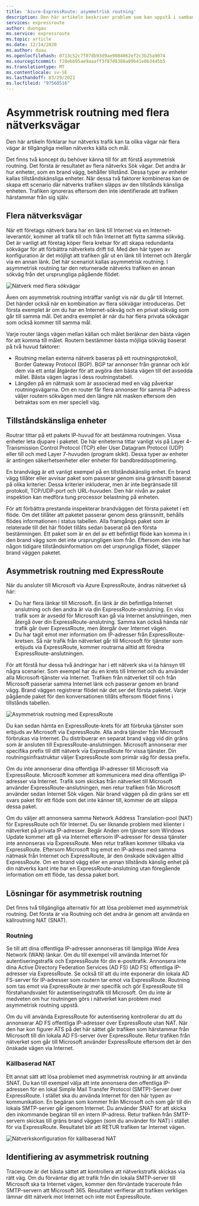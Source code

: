 ```yaml
---
title: 'Azure-ExpressRoute: asymmetrisk routning'
description: Den här artikeln beskriver problem som kan uppstå i samband med asymmetrisk routning i ett nätverk som har flera länkar till ett mål.
services: expressroute
author: duongau
ms.service: expressroute
ms.topic: article
ms.date: 12/14/2020
ms.author: duau
ms.openlocfilehash: 0713c52c7f07db93d9ae9084062ef2c3b25a9074
ms.sourcegitcommit: f28ebb95ae9aaaff3f87d8388a09b41e0b3445b5
ms.translationtype: MT
ms.contentlocale: sv-SE
ms.lasthandoff: 03/29/2021
ms.locfileid: "97560516"
---
```

# <a name="asymmetric-routing-with-multiple-network-paths"></a>Asymmetrisk routning med flera nätverksvägar
Den här artikeln förklarar hur nätverks trafik kan ta olika vägar när flera vägar är tillgängliga mellan nätverks källa och mål.

Det finns två koncept du behöver känna till för att förstå asymmetrisk routning. Det första är resultatet av flera nätverks Sök vägar. Det andra är hur enheter, som en brand vägg, behåller tillstånd. Dessa typer av enheter kallas tillståndskänsliga enheter. När dessa två faktorer kombineras kan de skapa ett scenario där nätverks trafiken släpps av den tillstånds känsliga enheten.  Trafiken ignoreras eftersom den inte identifierade att trafiken härstammar från sig själv.

## <a name="multiple-network-paths"></a>Flera nätverksvägar
När ett företags nätverk bara har en länk till Internet via en Internet-leverantör, kommer all trafik till och från Internet att flytta samma sökväg. Det är vanligt att företag köper flera kretsar för att skapa redundanta sökvägar för att förbättra nätverkets drift tid. Med den här typen av konfiguration är det möjligt att trafiken går ut en länk till Internet och återgår via en annan länk. Det här scenariot kallas asymmetrisk routning. I asymmetrisk routning tar den returnerade nätverks trafiken en annan sökväg från det ursprungliga pågående flödet.

![Nätverk med flera sökvägar](./media/expressroute-asymmetric-routing/AsymmetricRouting3.png)

Även om asymmetrisk routning inträffar vanligt vis när du går till Internet. Det händer också när en kombination av flera sökvägar introduceras. Det första exemplet är om du har en Internet-sökväg och en privat sökväg som går till samma mål. Det andra exemplet är när du har flera privata sökvägar som också kommer till samma mål.

Varje router längs vägen mellan källan och målet beräknar den bästa vägen för att komma till målet. Routern bestämmer bästa möjliga sökväg baserat på två huvud faktorer:

* Routning mellan externa nätverk baseras på ett routningsprotokoll, Border Gateway Protocol (BGP). BGP tar annonser från grannar och kör dem via ett antal åtgärder för att avgöra den bästa vägen till det avsedda målet. Bästa vägen lagras i dess routningstabell.
* Längden på en nätmask som är associerad med en väg påverkar routningsvägarna. Om en router får flera annonser för samma IP-adress väljer routern sökvägen med den längre nät masken eftersom den betraktas som en mer speciell väg.

## <a name="stateful-devices"></a>Tillståndskänsliga enheter
Routrar tittar på ett pakets IP-huvud för att bestämma routningen. Vissa enheter leta djupare i paketet. De här enheterna tittar vanligt vis på Layer 4-Transmission Control Protocol (TCP) eller User Datagram Protocol (UDP) eller till och med Layer 7-huvuden (program skikt). Dessa typer av enheter är antingen säkerhetsenheter eller enheter för bandbreddsoptimering. 

En brandvägg är ett vanligt exempel på en tillståndskänslig enhet. En brand vägg tillåter eller avvisar paket som passerar genom sina gränssnitt baserat på olika kriterier. Dessa kriterier inkluderar, men är inte begränsade till protokoll, TCP/UDP-port och URL-huvuden. Den här nivån av paket inspektion kan medföra tung processor belastning på enheten. 

För att förbättra prestanda inspekterar brandväggen det första paketet i ett flöde. Om det tillåter att paketet passerar genom dess gränssnitt, behålls flödes informationen i status tabellen. Alla framgångs paket som är relaterade till det här flödet tillåts sedan baserat på den första bestämningen. Ett paket som är en del av ett befintligt flöde kan komma in i den brand vägg som det inte ursprungligen kom från. Eftersom den inte har någon tidigare tillståndsinformation om det ursprungliga flödet, släpper brand väggen paketet.

## <a name="asymmetric-routing-with-expressroute"></a>Asymmetrisk routning med ExpressRoute
När du ansluter till Microsoft via Azure ExpressRoute, ändras nätverket så här:

* Du har flera länkar till Microsoft. En länk är din befintliga Internet anslutning och den andra är via din ExpressRoute-anslutning. En viss trafik som är avsedd för Microsoft kan gå via Internet anslutningen, men återgå över din ExpressRoute-anslutning. Samma kan också hända när trafik går över ExpressRoute, men återgår över Internet vägen.
* Du har tagit emot mer information om IP-adresser från ExpressRoute-kretsen. Så när trafik från nätverket går till Microsoft för tjänster som erbjuds via ExpressRoute, kommer routrarna alltid att föredra ExpressRoute-anslutningen.

För att förstå hur dessa två ändringar har i ett nätverk ska vi ta hänsyn till några scenarier. Som exempel har du en krets till Internet och du använder alla Microsoft-tjänster via Internet. Trafiken från nätverket till och från Microsoft passerar samma Internet länk och passerar genom en brand vägg. Brand väggen registrerar flödet när det ser det första paketet. Varje pågående paket för den konversationen tillåts eftersom flödet finns i tillstånds tabellen.

![Asymmetrisk routning med ExpressRoute](./media/expressroute-asymmetric-routing/AsymmetricRouting1.png)

Du kan sedan hämta en ExpressRoute-krets för att förbruka tjänster som erbjuds av Microsoft via ExpressRoute. Alla andra tjänster från Microsoft förbrukas via Internet. Du distribuerar en separat brand vägg vid din gräns som är ansluten till ExpressRoute-anslutningen. Microsoft annonserar mer specifika prefix till ditt nätverk via ExpressRoute för vissa tjänster. Din routningsinfrastruktur väljer ExpressRoute som primär väg för dessa prefix. 

Om du inte annonserar dina offentliga IP-adresser till Microsoft via ExpressRoute. Microsoft kommer att kommunicera med dina offentliga IP-adresser via Internet. Trafik som skickas från nätverket till Microsoft använder ExpressRoute-anslutningen, men retur trafiken från Microsoft använder sedan Internet Sök vägen. När brand väggen på din gräns ser ett svars paket för ett flöde som det inte känner till, kommer de att släppa dessa paket.

Om du väljer att annonsera samma Network Address Translation-pool (NAT) för ExpressRoute och för Internet. Du ser liknande problem med klienter i nätverket på privata IP-adresser. Begär Anden om tjänster som Windows Update kommer att gå via Internet eftersom IP-adresser för dessa tjänster inte annonseras via ExpressRoute. Men retur trafiken kommer tillbaka via ExpressRoute. Eftersom Microsoft tog emot en IP-adress med samma nätmask från Internet och ExpressRoute, är den önskade sökvägen alltid ExpressRoute. Om en brand vägg eller en annan tillstånds känslig enhet på din nätverks kant inte har en ExpressRoute-anslutning utan föregående information om ett flöde, tas dessa paket bort.

## <a name="asymmetric-routing-solutions"></a>Lösningar för asymmetrisk routning
Det finns två tillgängliga alternativ för att lösa problemet med asymmetrisk routning. Det första är via Routning och det andra är genom att använda en källroutning NAT (SNAT).

### <a name="routing"></a>Routning
Se till att dina offentliga IP-adresser annonseras till lämpliga Wide Area Network (WAN) länkar. Om du till exempel vill använda Internet för autentiseringstrafik och ExpressRoute för din e-posttrafik. Annonsera inte dina Active Directory Federation Services (AD FS) (AD FS) offentliga IP-adresser via ExpressRoute. Se också till att du inte exponerar din lokala AD FS-server för IP-adresser som routern tar emot via ExpressRoute. Routning som tas emot via ExpressRoute är mer specifik och gör ExpressRoute till förstahandsvalet för autentiseringstrafik till Microsoft. Om du inte är medveten om hur routningen görs i nätverket kan problem med asymmetrisk routning uppstå.

Om du vill använda ExpressRoute för autentisering kontrollerar du att du annonserar AD FS offentliga IP-adresser över ExpressRoute utan NAT. När den har kon figurer ATS på det här sättet går trafiken som härstammar från Microsoft till din lokala AD FS-server över ExpressRoute. Retur trafiken från nätverket som går till Microsoft använder ExpressRoute eftersom det är den önskade vägen via Internet.

### <a name="source-based-nat"></a>Källbaserad NAT
Ett annat sätt att lösa problemet med asymmetrisk routning är att använda SNAT. Du kan till exempel välja att inte annonsera den offentliga IP-adressen för en lokal Simple Mail Transfer Protocol (SMTP)-Server över ExpressRoute. I stället ska du använda Internet för den här typen av kommunikation. En begäran som kommer från Microsoft och som går till din lokala SMTP-server går igenom Internet. Du använder SNAT för att skicka den inkommande begäran till en intern IP-adress. Retur trafiken från SMTP-servern skickas till gräns brand väggen (som du använder för NAT) i stället för via ExpressRoute. Resultatet blir att RETUR trafiken tar Internet vägen.

![Nätverkskonfiguration för källbaserad NAT](./media/expressroute-asymmetric-routing/AsymmetricRouting2.png)

## <a name="asymmetric-routing-detection"></a>Identifiering av asymmetrisk routning
Traceroute är det bästa sättet att kontrollera att nätverkstrafik skickas via rätt väg. Om du förväntar dig att trafik från din lokala SMTP-server till Microsoft ska ta Internet vägen, kommer den förväntade traceroute från SMTP-servern att Microsoft 365. Resultatet verifierar att trafiken verkligen lämnar ditt nätverk mot Internet och inte mot ExpressRoute.


